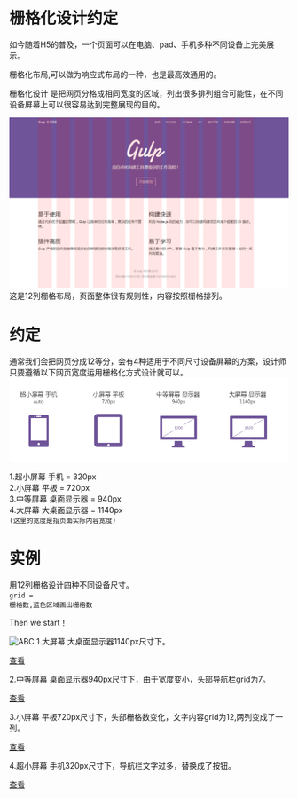 栅格化设计约定
=================

如今随着H5的普及，一个页面可以在电脑、pad、手机多种不同设备上完美展示。

栅格化布局,可以做为响应式布局的一种，也是最高效通用的。

栅格化设计 是把网页分格成相同宽度的区域，列出很多排列组合可能性，在不同设备屏幕上可以很容易达到完整展现的目的。

![ABC](https://raw.githubusercontent.com/ColdXu/grid-design/master/img/11.gif) 
这是12列栅格布局，页面整体很有规则性，内容按照栅格排列。


约定
=================

通常我们会把网页分成12等分，会有4种适用于不同尺寸设备屏幕的方案，设计师只要遵循以下网页宽度运用栅格化方式设计就可以。
![ABC](https://raw.githubusercontent.com/ColdXu/grid-design/master/img/icon.gif) 

1.超小屏幕 手机 = 320px</br>
2.小屏幕 平板 = 720px</br>
3.中等屏幕 桌面显示器 = 940px</br>
4.大屏幕 大桌面显示器 = 1140px</br>
<code>(这里的宽度是指页面实际内容宽度)</code>

实例
=================
用12列栅格设计四种不同设备尺寸。</br>
<code>grid = 栅格数,蓝色区域画出栅格数</code>


Then we start！


![ABC]()
1.大屏幕 大桌面显示器1140px尺寸下。

<a href="https://raw.githubusercontent.com/ColdXu/grid-design/master/img/1.gif">查看</a>

2.中等屏幕 桌面显示器940px尺寸下，由于宽度变小，头部导航栏grid为7。

<a href="https://raw.githubusercontent.com/ColdXu/grid-design/master/img/2.gif">查看</a>


3.小屏幕 平板720px尺寸下，头部栅格数变化，文字内容grid为12,两列变成了一列。

<a href="https://raw.githubusercontent.com/ColdXu/grid-design/master/img/3.gif">查看</a>


4.超小屏幕 手机320px尺寸下，导航栏文字过多，替换成了按钮。

<a href="https://raw.githubusercontent.com/ColdXu/grid-design/master/img/4.gif">查看</a>



